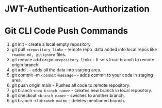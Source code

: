 # JWT-Authentication-Authorization

# Git CLI Code Push Commands

1. git init - create a local empty repository.
2. git pull `<repository link>` - remote repo. data added into local repos like `readme.md, gitignore` files.
3. git remote add origin `<repository link>` - It sets local branch to remote origin branch.
4. git add . - adds all the data into staging area.
5. git commit -m `<commit-message>` - adds commit to your code in staging area.
6. git push origin main - Pushes all code to remote repository.
7. git branch `<new branch name>` - creates new branch in local repository.
8. git checkout `<branch name>` - swiches to another branch.
9. git branch -d `<branch main>` - deletes mentioned branch.
